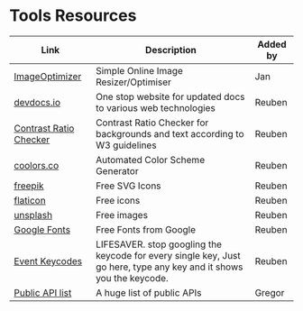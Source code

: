 # Tools Resources


| Link | Description | Added by |
| -------- | -------- | -------- |
| [ImageOptimizer](http://www.imageoptimizer.net/Pages/Home.aspx)| Simple Online Image Resizer/Optimiser |Jan |
| [devdocs.io](https://devdocs.io/)|One stop website for updated docs to various web technologies | Reuben|
| [Contrast Ratio Checker](https://dequeuniversity.com/rules/axe/3.1/color-contrast?application=lighthouse)| Contrast Ratio Checker for backgrounds and text according to W3 guidelines| Reuben|
| [coolors.co](https://coolors.co)|Automated Color Scheme Generator |Reuben |
|[freepik](https://www.freepik.com/popular-vectors)|Free SVG Icons|Reuben|
|[flaticon](https://flaticon.com)|Free icons|Reuben|
|[unsplash](https://unsplash.com)|Free images|Reuben|
[Google Fonts](https://fonts.google.com)|Free Fonts from Google|Reuben|
|[Event Keycodes](https://keycode.info/)|LIFESAVER. stop googling the keycode for every single key, Just go here, type any key and it shows you the keycode.|Reuben|
|[Public API list](https://github.com/public-apis/public-apis/blob/master/README.md) | A huge list of public APIs | Gregor |
